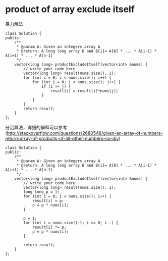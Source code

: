 # product of array exclude itself

暴力解法

    class Solution {
    public:
        /**
         * @param A: Given an integers array A
         * @return: A long long array B and B[i]= A[0] * ... * A[i-1] * A[i+1] * ... * A[n-1]
         */
        vector<long long> productExcludeItself(vector<int> &nums) {
            // write your code here
            vector<long long> result(nums.size(), 1);
            for (int i = 0; i < nums.size(); i++) {
                for (int j = 0; j < nums.size(); j++) {
                    if (i != j) {
                        result[i] = result[i]*nums[j];
                    }
                }
            }
            return result;
        }
    };


分治算法，详细的解释可以参考(http://stackoverflow.com/questions/2680548/given-an-array-of-numbers-return-array-of-products-of-all-other-numbers-no-div)

    class Solution {
    public:
        /**
         * @param A: Given an integers array A
         * @return: A long long array B and B[i]= A[0] * ... * A[i-1] * A[i+1] * ... * A[n-1]
         */
        vector<long long> productExcludeItself(vector<int> &nums) {
            // write your code here
            vector<long long> result(nums.size(), 1);
            long long p = 1;
            for (int i = 0; i < nums.size(); i++) {
                result[i] = p;
                p = p * nums[i];
            }

            p = 1;
            for (int i = nums.size()-1; i >= 0; i--) {
                result[i] *= p;
                p = p * nums[i];
            }

            return result;
        }
    };
